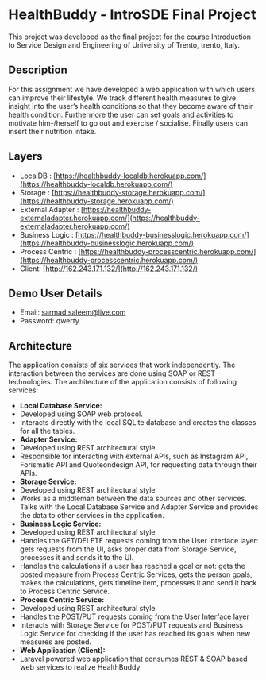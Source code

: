 # HealthBuddy - IntroSDE Final Project

This project was developed as the final project for the course Introduction to Service Design and Engineering of University of Trento, trento, Italy.

## Description

For this assignment we have developed a web application with which users can improve their lifestyle. We track different health measures to give insight into the user’s health conditions so that they become aware of their health condition. Furthermore the user can set goals and activities to motivate him-/herself to go out and exercise / socialise. Finally users can insert their nutrition intake.

## Layers

- LocalDB : [https://healthbuddy-localdb.herokuapp.com/](https://healthbuddy-localdb.herokuapp.com/)
- Storage : [https://healthbuddy-storage.herokuapp.com/](https://healthbuddy-storage.herokuapp.com/)
- External Adapter : [https://healthbuddy-externaladapter.herokuapp.com/](https://healthbuddy-externaladapter.herokuapp.com/)
- Business Logic : [https://healthbuddy-businesslogic.herokuapp.com/](https://healthbuddy-businesslogic.herokuapp.com/)
- Process Centric : [https://healthbuddy-processcentric.herokuapp.com/](https://healthbuddy-processcentric.herokuapp.com/)
- Client: [http://162.243.171.132/](http://162.243.171.132/) 

## Demo User Details
- Email: sarmad.saleem@live.com
- Password: qwerty

## Architecture

The application consists of six services that work independently. The interaction between the services are done using SOAP or REST technologies. The architecture of the application consists of following services:

* **Local Database Service:** 
 * Developed using SOAP web protocol. 
 * Interacts directly with the local SQLite database and creates the classes for all the tables.
* **Adapter Service:** 
 * Developed using REST architectural style. 
 * Responsible for interacting with external APIs, such as Instagram API, Forismatic API and Quoteondesign API, for requesting data through their APIs.
* **Storage Service:**
 * Developed using REST architectural style
 * Works as a middleman between the data sources and other services. Talks with the Local Database Service and Adapter Service and provides the data to other services in the application.
* **Business Logic Service:**
 * Developed using REST architectural style
 * Handles the GET/DELETE requests coming from the User Interface layer: gets requests from the UI, asks proper data from Storage Service, processes it and sends it to the UI.
 * Handles the calculations if a user has reached a goal or not: gets the posted measure from Process Centric Services, gets the person goals, makes the calculations, gets timeline item, processes it and send it back to Process Centric Service.  
* **Process Centric Service:**
 * Developed using REST architectural style
 * Handles the POST/PUT requests coming from the User Interface layer
 * Interacts with Storage Service for POST/PUT requests and Business Logic Service for checking if the user has reached its goals when new measures are posted.  
* **Web Application (Client):**
 * Laravel powered web application that consumes REST & SOAP based web services to realize HealthBuddy